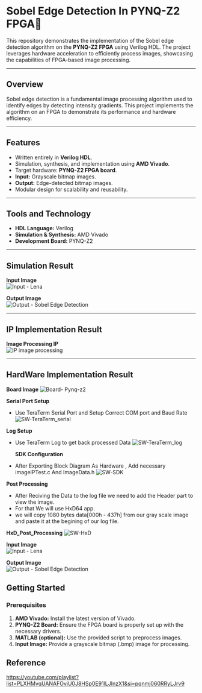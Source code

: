 # Sobel Edge Detection In PYNQ-Z2 FPGA🚀

This repository demonstrates the implementation of the Sobel edge detection algorithm on the **PYNQ-Z2 FPGA** using Verilog HDL. The project leverages hardware acceleration to efficiently process images, showcasing the capabilities of FPGA-based image processing.

---

## Overview  
Sobel edge detection is a fundamental image processing algorithm used to identify edges by detecting intensity gradients. This project implements the algorithm on an FPGA to demonstrate its performance and hardware efficiency.

---

## Features  
- Written entirely in **Verilog HDL**.
- Simulation, synthesis, and implementation using **AMD Vivado**.
- Target hardware: **PYNQ-Z2 FPGA board**.
- **Input:** Grayscale bitmap images.  
- **Output:** Edge-detected bitmap images.  
- Modular design for scalability and reusability.

---

## Tools and Technology  
- **HDL Language:** Verilog  
- **Simulation & Synthesis:** AMD Vivado  
- **Development Board:** PYNQ-Z2  

---

## Simulation Result

**Input Image**  
![Input - Lena](EdgeDetection/Sim/lena_gray.bmp)  

**Output Image**  
![Output - Sobel Edge Detection](EdgeDetection/Sim/edge_lena.bmp)  

---

## IP Implementation Result

**Image Processing IP**  
![IP image processing](FPGA_Implementation/Image_Processing_IP/IP_GUI.jpg)  

---

## HardWare Implementation Result


**Board Image**
![Board- Pynq-z2](FPGA_Implementation/Hardware_Implementation_result/PYNQ_Z2.jpg)  

**Serial Port Setup**
- Use TeraTerm Serial Port and Setup Correct COM port and Baud Rate
  ![SW-TeraTerm_serial](FPGA_Implementation/Hardware_Implementation_result/teraterm_serialPort_Setup.jpg)

 **Log Setup**
- Use TeraTerm Log to get back processed Data 
  ![SW-TeraTerm_log](FPGA_Implementation/Hardware_Implementation_result/teraterm_Log_Setup.jpg)

  **SDK Configuration**
-  After Exporting Block Diagram As Hardware , Add necessary imageIPTest.c And ImageData.h
 ![SW-SDK](FPGA_Implementation/Hardware_Implementation_result/sdk.jpg)

**Post Processing**
 - After Reciving the Data to the log file we need to add the Header part to view the image.
 - For that We will use HxD64 app.
 - we will copy 1080 bytes data[000h - 437h] from our gray scale image and paste it at the begining of our log file.

**HxD_Post_Processing**
    ![SW-HxD](FPGA_Implementation/Hardware_Implementation_result/HxD_postProcessing.jpg)


**Input Image**  
![Input - Lena](FPGA_Implementation/Hardware_Implementation_result/test_uss.bmp)  

**Output Image**  
![Output - Sobel Edge Detection](FPGA_Implementation/Hardware_Implementation_result/uss_edge.bmp)




## Getting Started  

### Prerequisites  
1. **AMD Vivado:** Install the latest version of Vivado.  
2. **PYNQ-Z2 Board:** Ensure the FPGA board is properly set up with the necessary drivers.
3. **MATLAB (optional):** Use the provided script to preprocess images.  
4. **Input Image:** Provide a grayscale bitmap (.bmp) image for processing.

## Reference

https://youtube.com/playlist?list=PLXHMvqUANAFOviU0J8HSp0E91lLJInzX1&si=pqnmj060RRyLJrv9


